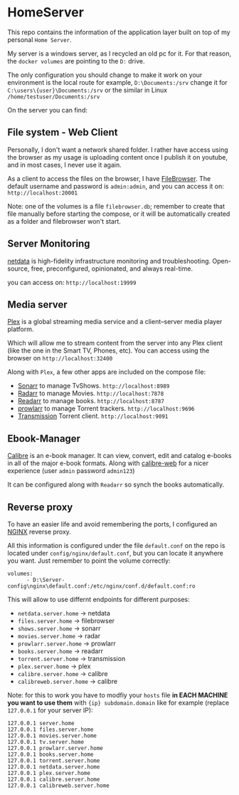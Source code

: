 # HomeServer
This repo contains the information of the application layer built on top of my personal `Home Server`.


My server is a windows server, as I recycled an old pc for it. For that reason, the `docker volumes` are pointing to the `D:` drive.

The only configuration you should change to make it work on your environment is the local route for example, `D:\Documents:/srv` change it for `C:\users\{user}\Documents:/srv` or the similar in Linux `/home/testuser/Documents:/srv`

On the server you can find:
## File system - Web Client
Personally, I don't want a network shared folder. I rather have access using the browser as my usage is uploading content once I publish it on youtube, and in most cases, I never use it again. 

As a client to access the files on the browser, I have [FileBrowser](https://github.com/filebrowser/filebrowser). The default username and password is `admin:admin`, and you can access it on: `http://localhost:20001`

Note: one of the volumes is a file `filebrowser.db`; remember to create that file manually before starting the compose, or it will be automatically created as a folder and filebrowser won't start.

## Server Monitoring
[netdata](https://github.com/netdata/netdata) is high-fidelity infrastructure monitoring and troubleshooting.
Open-source, free, preconfigured, opinionated, and always real-time.

you can access on: `http://localhost:19999`

## Media server
[Plex](https://github.com/plexinc/plex-media-player) is a global streaming media service and a client–server media player platform.

Which will allow me to stream content from the server into any Plex client (like the one in the Smart TV, Phones, etc).
You can access using the browser on `http://localhost:32400`


Along with `Plex`, a few other apps are included on the compose file:
- [Sonarr](https://github.com/Sonarr/Sonarr) to manage TvShows. `http://localhost:8989`
- [Radarr](https://github.com/Radarr/Radarr) to manage Movies. `http://localhost:7878`
- [Readarr](https://github.com/Readarr/Readarr) to manage books. `http://localhost:8787`
- [prowlarr](https://github.com/Prowlarr/Prowlarr) to manage Torrent trackers. `http://localhost:9696`
- [Transmission](https://github.com/transmission/transmission) Torrent client. `http://localhost:9091`

## Ebook-Manager
[Calibre](https://github.com/kovidgoyal/calibre) is an e-book manager. It can view, convert, edit and catalog e-books in all of the major e-book formats. Along with [calibre-web](https://github.com/janeczku/calibre-web) for a nicer experience (user `admin` password `admin123`)


It can be configured along with `Readarr` so synch the books automatically. 



## Reverse proxy 
To have an easier life and avoid remembering the ports, I configured an [NGINX](https://github.com/nginx/nginx) reverse proxy.

All this information is configured under the file `default.conf` on the repo is located under `config/nginx/default.conf`, but you can locate it anywhere you want. Just remember to point the volume correctly:
```
volumes:
      - D:\Server-config\nginx\default.conf:/etc/nginx/conf.d/default.conf:ro
```

This will allow to use differnt endpoints for different purposes:
- `netdata.server.home` -> netdata
- `files.server.home` -> filebrowser
- `shows.server.home` -> sonarr
- `movies.server.home` -> radar
- `prowlarr.server.home` -> prowlarr
- `books.server.home` -> readarr
- `torrent.server.home` -> transmission
- `plex.server.home` -> plex
- `calibre.server.home` -> calibre
- `calibreweb.server.home` -> calibre

Note: for this to work you have to modfiy your `hosts` file **in EACH MACHINE you want to use them** with `{ip} subdomain.domain` like for example (replace `127.0.0.1` for your server IP):
```
127.0.0.1 server.home
127.0.0.1 files.server.home
127.0.0.1 movies.server.home
127.0.0.1 tv.server.home
127.0.0.1 prowlarr.server.home
127.0.0.1 books.server.home
127.0.0.1 torrent.server.home
127.0.0.1 netdata.server.home
127.0.0.1 plex.server.home
127.0.0.1 calibre.server.home
127.0.0.1 calibreweb.server.home
```


